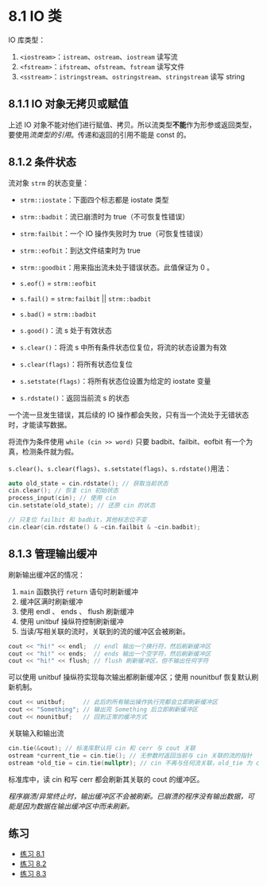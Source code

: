 # 8.1 IO 类

IO 库类型：

1. `<iostream>`：`istream`、`ostream`、`iostream` 读写流
2. `<fstream>`：`ifstream`、`ofstream`、`fstream` 读写文件
3. `<sstream>`：`istringstream`、`ostringstream`、`stringstream` 读写 string

## 8.1.1 IO 对象无拷贝或赋值

上述 IO 对象不能对他们进行赋值、拷贝。所以流类型**不能**作为形参或返回类型，要使用*流类型的引用*。传递和返回的引用不能是 const 的。

## 8.1.2 条件状态

流对象 `strm` 的状态变量：

* `strm::iostate`：下面四个标志都是 iostate 类型
* `strm::badbit`：流已崩溃时为 true（不可恢复性错误）
* `strm:failbit`：一个 IO 操作失败时为 true（可恢复性错误）
* `strm::eofbit`：到达文件结束时为 true
* `strm::goodbit`：用来指出流未处于错误状态。此值保证为 0 。

* `s.eof()` = `strm::eofbit`
* `s.fail()` = `strm:failbit` || `strm::badbit`
* `s.bad()` = `strm::badbit`
* `s.good()`：流 s 处于有效状态
* `s.clear()`：将流 s 中所有条件状态位复位，将流的状态设置为有效
* `s.clear(flags)`：将所有状态位复位
* `s.setstate(flags)`：将所有状态位设置为给定的 iostate 变量
* `s.rdstate()`：返回当前流 s 的状态

一个流一旦发生错误，其后续的 IO 操作都会失败，只有当一个流处于无错状态时，才能读写数据。

将流作为条件使用 `while (cin >> word)` 只要 badbit、failbit、eofbit 有一个为真，检测条件就为假。

`s.clear()`、`s.clear(flags)`、`s.setstate(flags)`、`s.rdstate()`用法：

```cpp
auto old_state = cin.rdstate(); // 获取当前状态
cin.clear(); // 恢复 cin 初始状态
process_input(cin); // 使用 cin
cin.setstate(old_state); // 还原 cin 的状态

// 只复位 failbit 和 badbit，其他标志位不变
cin.clear(cin.rdstate() & ~cin.failbit & ~cin.badbit);
```

## 8.1.3 管理输出缓冲

刷新输出缓冲区的情况：

1. `main` 函数执行 `return` 语句时刷新缓冲
2. 缓冲区满时刷新缓冲
3. 使用 endl 、 ends 、 flush 刷新缓冲
4. 使用 unitbuf 操纵符控制刷新缓冲
5. 当读/写相关联的流时，关联到的流的缓冲区会被刷新。

```cpp
cout << "hi!" << endl;  // endl 输出一个换行符，然后刷新缓冲区
cout << "hi!" << ends;  // ends 输出一个空字符，然后刷新缓冲区
cout << "hi!" << flush; // flush 刷新缓冲区，但不输出任何字符
```

可以使用 unitbuf 操纵符实现每次输出都刷新缓冲区；使用 nounitbuf 恢复默认刷新机制。

```cpp
cout << unitbuf;     // 此后的所有输出操作执行完都会立即刷新缓冲区
cout << "Something"; // 输出完 Something 后立即刷新缓冲区
cout << nounitbuf;   // 回到正常的缓冲方式
```

关联输入和输出流

```cpp
cin.tie(&cout); // 标准库默认将 cin 和 cerr 与 cout 关联
ostream *current_tie = cin.tie(); // 无参数时返回当前与 cin 关联的流的指针
ostream *old_tie = cin.tie(nullptr); // cin 不再与任何流关联，old_tie 为 cin 之前关联的流的指针，即指向 cout 的指针
```

标准库中，读 cin 和写 cerr 都会刷新其关联的 cout 的缓冲区。

*程序崩溃/异常终止时，输出缓冲区不会被刷新。已崩溃的程序没有输出数据，可能是因为数据在输出缓冲区中而未刷新。*

## 练习

* [练习 8.1](../src/quiz_8.1.cpp)
* [练习 8.2](../src/quiz_8.2.cpp)
* [练习 8.3](../src/quiz_8.3.md)
